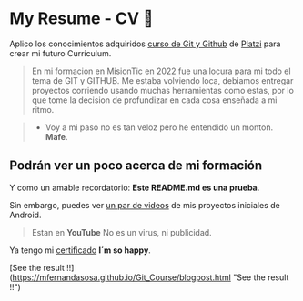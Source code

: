 # My Resume - CV 💚
Aplico los conocimientos adquiridos [ curso de Git y Github](https://platzi.com/cursos/git-github/ " curso de Git y Github") de [Platzi](https://platzi.com/ "Platzi") para crear mi futuro Currículum.

> En mi formacion en MisionTic en 2022 fue una locura para mi todo el tema de GIT y GITHUB. Me estaba volviendo loca, debiamos entregar proyectos corriendo usando muchas herramientas como estas, por lo que tome la decision de profundizar en cada cosa enseñada a mi ritmo.

> - Voy a mi paso no es tan veloz pero he entendido un monton. **Mafe**.

## Podrán ver un poco acerca de mi formación

Y como un amable recordatorio: **Este README.md es una prueba**.

Sin embargo, puedes ver [un par de videos](https://shre.ink/1GsP/ "un par de videos") de mis proyectos iniciales de Android.

> Estan en **YouTube** No es un virus, ni publicidad.

Ya tengo mi [certificado](https://platzi.com/p/zoza.mariaf/curso/1557-git-github/diploma/detalle/ "certificado") **I´m so happy**.

[See the result !!] (https://mfernandasosa.github.io/Git_Course/blogpost.html "See the result !!")
